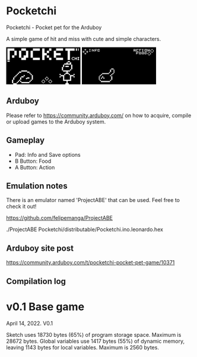 # Pocketchi

Pocketchi - Pocket pet for the Arduboy

A simple game of hit and miss with cute and simple characters.

<img src="https://github.com/franalvarez21/Pocketchi/blob/main/Pocketchi/title.png" width="200" height="100">
<img src="https://github.com/franalvarez21/Pocketchi/blob/main/Pocketchi/demo.gif" width="200" height="100">

## Arduboy

Please refer to https://community.arduboy.com/ on how to acquire, compile or upload games to the Arduboy system.

## Gameplay

- Pad: Info and Save options
- B Button: Food
- A Button: Action

## Emulation notes

There is an emulator named 'ProjectABE' that can be used. Feel free to check it out!

https://github.com/felipemanga/ProjectABE

./ProjectABE Pocketchi/distributable/Pocketchi.ino.leonardo.hex

## Arduboy site post

https://community.arduboy.com/t/pocketchi-pocket-pet-game/10371

## Compilation log

# v0.1 Base game

April 14, 2022. V0.1

Sketch uses 18730 bytes (65%) of program storage space. Maximum is 28672 bytes.
Global variables use 1417 bytes (55%) of dynamic memory, leaving 1143 bytes for local variables. Maximum is 2560 bytes.


